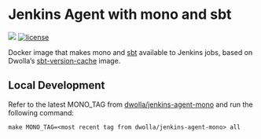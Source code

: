 # Jenkins Agent with mono and sbt

[![](https://images.microbadger.com/badges/image/dwolla/jenkins-agent-mono-sbt.svg)](https://microbadger.com/images/dwolla/jenkins-agent-mono-sbt)
[![license](https://img.shields.io/github/license/dwolla/jenkins-agent-docker-mono-sbt.svg?style=flat-square)](https://github.com/Dwolla/jenkins-agent-docker-mono-sbt/blob/master/LICENSE)

Docker image that makes mono and [sbt](http://scala-sbt.org/) available to Jenkins jobs, based on Dwolla’s [sbt-version-cache](https://github.com/Dwolla/docker-sbt-version-cache) image.

## Local Development

Refer to the latest MONO_TAG from [dwolla/jenkins-agent-mono](https://hub.docker.com/repository/docker/dwolla/jenkins-agent-mono) and run the following command:

`make MONO_TAG=<most recent tag from dwolla/jenkins-agent-mono> all`